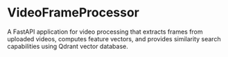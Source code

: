 # VideoFrameProcessor
A FastAPI application for video processing that extracts frames from uploaded videos, computes feature vectors, and provides similarity search capabilities using Qdrant vector database.
